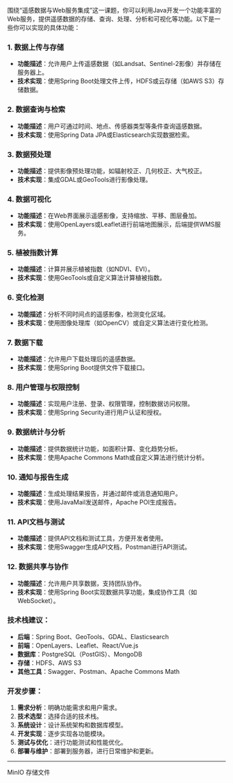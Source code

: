 围绕“遥感数据与Web服务集成”这一课题，你可以利用Java开发一个功能丰富的Web服务，提供遥感数据的存储、查询、处理、分析和可视化等功能。以下是一些你可以实现的具体功能：

### 1. **数据上传与存储**
   - **功能描述**：允许用户上传遥感数据（如Landsat、Sentinel-2影像）并存储在服务器上。
   - **技术实现**：使用Spring Boot处理文件上传，HDFS或云存储（如AWS S3）存储数据。

### 2. **数据查询与检索**
   - **功能描述**：用户可通过时间、地点、传感器类型等条件查询遥感数据。
   - **技术实现**：使用Spring Data JPA或Elasticsearch实现数据检索。

### 3. **数据预处理**
   - **功能描述**：提供影像预处理功能，如辐射校正、几何校正、大气校正。
   - **技术实现**：集成GDAL或GeoTools进行影像处理。

### 4. **数据可视化**
   - **功能描述**：在Web界面展示遥感影像，支持缩放、平移、图层叠加。
   - **技术实现**：使用OpenLayers或Leaflet进行前端地图展示，后端提供WMS服务。

### 5. **植被指数计算**
   - **功能描述**：计算并展示植被指数（如NDVI、EVI）。
   - **技术实现**：使用GeoTools或自定义算法计算植被指数。

### 6. **变化检测**
   - **功能描述**：分析不同时间点的遥感影像，检测变化区域。
   - **技术实现**：使用图像处理库（如OpenCV）或自定义算法进行变化检测。

### 7. **数据下载**
   - **功能描述**：允许用户下载处理后的遥感数据。
   - **技术实现**：使用Spring Boot提供文件下载接口。
### 8. **用户管理与权限控制**
   - **功能描述**：实现用户注册、登录、权限管理，控制数据访问权限。
   - **技术实现**：使用Spring Security进行用户认证和授权。

### 9. **数据统计与分析**
   - **功能描述**：提供数据统计功能，如面积计算、变化趋势分析。
   - **技术实现**：使用Apache Commons Math或自定义算法进行统计分析。

### 10. **通知与报告生成**
   - **功能描述**：生成处理结果报告，并通过邮件或消息通知用户。
   - **技术实现**：使用JavaMail发送邮件，Apache POI生成报告。

### 11. **API文档与测试**
   - **功能描述**：提供API文档和测试工具，方便开发者使用。
   - **技术实现**：使用Swagger生成API文档，Postman进行API测试。

### 12. **数据共享与协作**
   - **功能描述**：允许用户共享数据，支持团队协作。
   - **技术实现**：使用Spring Boot实现数据共享功能，集成协作工具（如WebSocket）。

### 技术栈建议：
- **后端**：Spring Boot、GeoTools、GDAL、Elasticsearch
- **前端**：OpenLayers、Leaflet、React/Vue.js
- **数据库**：PostgreSQL（PostGIS）、MongoDB
- **存储**：HDFS、AWS S3
- **其他工具**：Swagger、Postman、Apache Commons Math

### 开发步骤：
1. **需求分析**：明确功能需求和用户需求。
2. **技术选型**：选择合适的技术栈。
3. **系统设计**：设计系统架构和数据库模型。
4. **开发实现**：逐步实现各功能模块。
5. **测试与优化**：进行功能测试和性能优化。
6. **部署与维护**：部署到服务器，进行日常维护和更新。
---

MinIO 存储文件